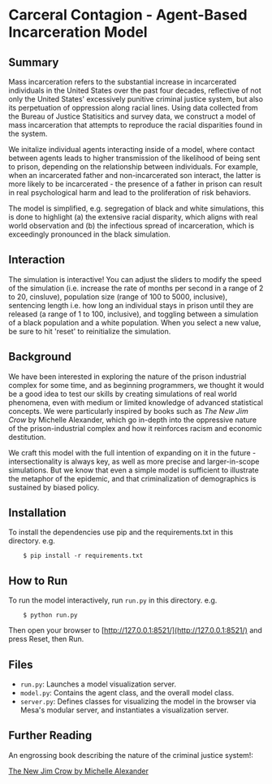 # Carceral Contagion - Agent-Based Incarceration Model

## Summary
Mass incarceration refers to the substantial increase in incarcerated individuals in the United States over the past four decades, reflective of not only the United States' excessively punitive criminal justice system, but also its perpetuation of oppression along racial lines. Using data collected from the Bureau of Justice Statisitics and survey data, we construct a model of mass incarceration that attempts to reproduce the racial disparities found in the system. 

We initalize individual agents interacting inside of a model, where contact between agents leads to higher transmission of the likelihood of being sent to prison, depending on the relationship between individuals. For example, when an incarcerated father and non-incarcerated son interact, the latter is more likely to be incarcerated - the presence of a father in prison can result in real psychological harm and lead to the proliferation of risk behaviors. 

The model is simplified, e.g. segregation of black and white simulations, this is done to highlight (a) the extensive racial disparity, which aligns with real world observation and (b) the infectious spread of incarceration, which is exceedingly pronounced in the black simulation. 

## Interaction

The simulation is interactive! You can adjust the sliders to modify the speed of the simulation (i.e. increase the rate of months per second in a range of 2 to 20, cinsluve), population size (range of 100 to 5000, inclusive), sentencing length i.e. how long an individual stays in prison until they are released (a range of 1 to 100, inclusive), and toggling between a simulation of a black population and a white population. When you select a new value, be sure to hit 'reset' to reinitialize the simulation. 

## Background
We have been interested in exploring the nature of the prison industrial complex for some time, and as beginning programmers, we thought it would be a good idea to test our skills by creating simulations of real world phenomena, even with medium or limited knowledge of advanced statistical concepts. We were particularly inspired by books such as _The New Jim Crow_ by Michelle Alexander, which go in-depth into the oppressive nature of the prison-industrial complex and how it reinforces racism and economic destitution. 

We craft this model with the full intention of expanding on it in the future - intersectionality is always key, as well as more precise and larger-in-scope simulations. But we know that even a simple model is sufficient to illustrate the metaphor of the epidemic, and that criminalization of demographics is sustained by biased policy. 

## Installation

To install the dependencies use pip and the requirements.txt in this directory. e.g.

```
    $ pip install -r requirements.txt
```

## How to Run

To run the model interactively, run ``run.py`` in this directory. e.g.

```
    $ python run.py
```

Then open your browser to [http://127.0.0.1:8521/](http://127.0.0.1:8521/) and press Reset, then Run.

## Files

* ``run.py``: Launches a model visualization server.
* ``model.py``: Contains the agent class, and the overall model class.
* ``server.py``: Defines classes for visualizing the model in the browser via Mesa's modular server, and instantiates a visualization server.

## Further Reading

An engrossing book describing the nature of the criminal justice system!:

[The New Jim Crow by Michelle Alexander](http://newjimcrow.com/)
